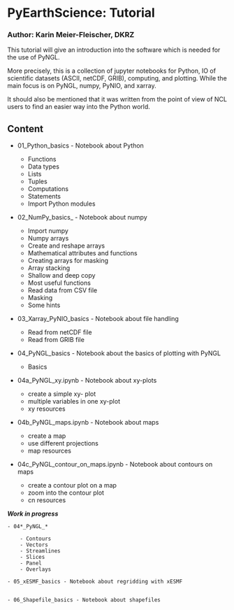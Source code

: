 # PyEarthScience: Tutorial

### Author: Karin Meier-Fleischer, DKRZ

This tutorial will give an introduction into the software which is needed for 
the use of PyNGL.

More precisely, this is a collection of jupyter notebooks for Python, IO of 
scientific datasets (ASCII, netCDF, GRIB), computing, and plotting. While the 
main focus is on PyNGL, numpy, PyNIO, and xarray. 

It should also be mentioned that it was written from the point of view of NCL
users to find an easier way into the Python world.


## Content

- 01\_Python\_basics - Notebook about Python
	- Functions
    - Data types
    - Lists
    - Tuples
    - Computations
    - Statements
    - Import Python modules


- 02\_NumPy\_basics_ - Notebook about numpy
    - Import numpy
	- Numpy arrays
	- Create and reshape arrays
	- Mathematical attributes and functions
	- Creating arrays for masking
	- Array stacking
	- Shallow and deep copy
	- Most useful functions
	- Read data from CSV file
	- Masking
	- Some hints
    

- 03\_Xarray\_PyNIO\_basics - Notebook about file handling
    - Read from netCDF file
    - Read from GRIB file
    

- 04\_PyNGL\_basics - Notebook about the basics of plotting with PyNGL
    - Basics

- 04a\_PyNGL\_xy.ipynb - Notebook about xy-plots
	- create a simple xy- plot
	- multiple variables in one xy-plot
	- xy resources

- 04b\_PyNGL\_maps.ipynb - Notebook about maps
	- create a map
	- use different projections
	- map resources

- 04c\_PyNGL\_contour\_on\_maps.ipynb - Notebook about contours on maps
	- create a contour plot on a map
	- zoom into the contour plot
	- cn resources

**_Work in progress_**
```
- 04*_PyNGL_*

    - Contours
    - Vectors
    - Streamlines
    - Slices
    - Panel
    - Overlays

- 05_xESMF_basics - Notebook about regridding with xESMF


- 06_Shapefile_basics - Notebook about shapefiles

```
	
	